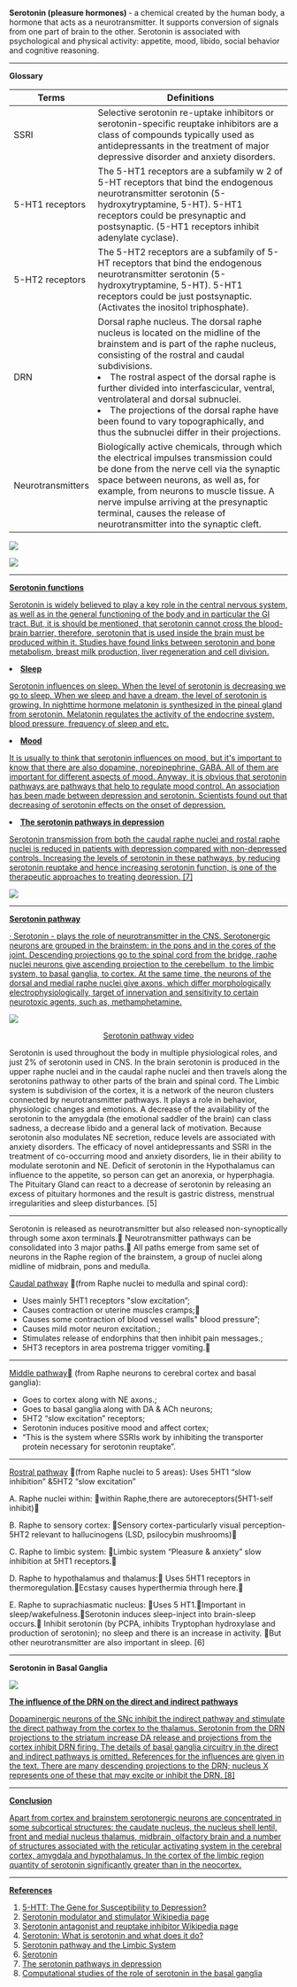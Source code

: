 
<strong> Serotonin (pleasure hormones) </strong> - a chemical created by the human body, a hormone that acts as a neurotransmitter. It supports conversion of signals from one part of brain to the other. Serotonin is associated with psychological and physical activity: appetite, mood, libido, social behavior and cognitive reasoning. 
__________________________________________________________________________________________________________________

<strong> Glossary </strong>


<table>
<thead>
<tr>
<th>Terms</th>
<th>Definitions</th>
</tr>
</thead>
<tbody>
<tr>
<td>SSRI</td>
<td>Selective serotonin re-uptake inhibitors or serotonin-specific reuptake inhibitors are a class of compounds typically used as antidepressants in the treatment of major depressive disorder and anxiety disorders.</td>
</tr>
<tr>
<td>5-HT1 receptors</td>
<td>The 5-HT1 receptors are a subfamily w 2 of 5-HT receptors that bind the endogenous neurotransmitter serotonin (5-hydroxytryptamine, 5-HT). 5-HT1 receptors could be presynaptic and postsynaptic. 
(5-HT1 receptors inhibit adenylate cyclase).</td>
</tr>
<tr>
<td>5-HT2 receptors</td>
<td>The 5-HT2 receptors are a subfamily of 5-HT receptors that bind the endogenous neurotransmitter serotonin (5-hydroxytryptamine, 5-HT). 5-HT1 receptors could be just postsynaptic. 
(Activates the inositol triphosphate).</td>
</tr>
<tr>
<td>DRN</td>
<td> Dorsal raphe nucleus. The dorsal raphe nucleus is located on the midline of the brainstem and is part of the raphe nucleus, consisting of the rostral and caudal subdivisions. 
<li>
The rostral aspect of the dorsal raphe is further divided into interfascicular, ventral, ventrolateral and dorsal subnuclei.</li>
<li>The projections of the dorsal raphe have been found to vary topographically, and thus the subnuclei differ in their projections.</li></td>
</tr>
<tr>
<td>Neurotransmitters</td>
<td>Biologically active chemicals, through which the electrical impulses transmission could be done from the nerve cell via the synaptic space between neurons, as well as, for example, from neurons to muscle tissue. A nerve impulse arriving at the presynaptic terminal, causes the release of neurotransmitter into the synaptic cleft.</td>
</tr>
</tbody>
</table>

<p><a href="http://www.ocduk.org/siteimages/OCD/neurotransmitter.jpg" target="_blank"><img src="http://www.ocduk.org/siteimages/OCD/neurotransmitter.jpg"</a></p>


<p><a href="http://image.slidesharecdn.com/original-advancesintheartandscienceofdepression-120419192523-phpapp01/95/dr-shakirs-ctf-presentation-depression-treatment-34-728.jpg?cb=1334863687" target="_blank"><img src="http://image.slidesharecdn.com/original-advancesintheartandscienceofdepression-120419192523-phpapp01/95/dr-shakirs-ctf-presentation-depression-treatment-34-728.jpg?cb=1334863687"</a></p>


__________________________________________________________________________________________________________________

<strong> Serotonin functions </strong>

Serotonin is widely believed to play a key role in the central nervous system, as well as in the general functioning of the body and in particular the GI tract. But, it is should be mentioned, that serotonin cannot cross the blood-brain barrier, therefore, serotonin that is used inside the brain must be produced within it. Studies have found links between serotonin and bone metabolism, breast milk production, liver regeneration and cell division.


<li>
<strong>Sleep</strong>

Serotonin influences on sleep. When the level of serotonin is decreasing we go to sleep. When we sleep and have a dream, the level of serotonin is growing. In nighttime hormone melatonin is synthesized in the pineal gland from serotonin. Melatonin regulates the activity of the endocrine system, blood pressure, frequency of sleep and etc.
</li>
<li>
<strong>Mood</strong>

It is usually to think that serotonin influences on mood, but it's important to know that there are also dopamine, norepinephrine, GABA. All of them are important for different aspects of mood. Anyway, it is obvious that serotonin pathways are pathways that help to regulate mood control. An association has been made between depression and serotonin. Scientists found out that decreasing of serotonin effects on the onset of depression.</li>


<li>
<strong>The serotonin pathways in depression</strong>

Serotonin transmission from both the caudal raphe nuclei and rostal raphe nuclei is reduced in patients with depression compared with non-depressed controls. Increasing the levels of serotonin in these pathways, by reducing serotonin reuptake and hence increasing serotonin function, is one of the therapeutic approaches to treating depression. [7]

<p><a href="https://www.cnsforum.com/upload/imagebank/large/Neuro_path_SN_DPN.png" target="_blank"><img src="https://www.cnsforum.com/upload/imagebank/large/Neuro_path_SN_DPN.png"</a></p>
</li>

__________________________________________________________________________________________________________________

<strong> Serotonin pathway </strong> 


· Serotonin - plays the role of neurotransmitter in the CNS. Serotonergic neurons are grouped in the brainstem: in the pons and in the cores of the joint. Descending projections go to the spinal cord from the bridge, raphe nuclei neurons give ascending projection to the cerebellum, to the limbic system, to basal ganglia, to cortex. At the same time, the neurons of the dorsal and medial raphe nuclei give axons, which differ morphologically electrophysiologically, target of innervation and sensitivity to certain neurotoxic agents, such as, methamphetamine.

<p><a href="https://camo.githubusercontent.com/d3b25bf4ee477c6a7e89d8b6321a5c299683d53f/687474703a2f2f75706c6f61642e77696b696d656469612e6f72672f77696b6970656469612f656e2f382f38382f446f70616d696e6573657261746f6e696e2e706e67" target="_blank"><img src="https://camo.githubusercontent.com/d3b25bf4ee477c6a7e89d8b6321a5c299683d53f/687474703a2f2f75706c6f61642e77696b696d656469612e6f72672f77696b6970656469612f656e2f382f38382f446f70616d696e6573657261746f6e696e2e706e67"</a></p>



<p align="center"> <a href="http://www.argosymedical.com/Nervous/samples/animations/Serotonin%20Pathways/">
Serotonin pathway video </a></p>


Serotonin is used throughout the body in multiple physiological roles, and just 2% of serotonin used in CNS.
In the brain serotonin is produced in the upper raphe nuclei and in the caudal raphe nuclei and then travels along the serotonins pathway to other parts of the brain and spinal cord. The Limbic system is subdivision of the cortex, it is a network of the neuron clusters connected by neurotransmitter pathways. It plays a role in behavior, physiologic changes and emotions. A decrease of the availability of the serotonin to the amygdala (the emotional saddler of the brain) can class sadness, a decrease libido and a general lack of motivation.
Because serotonin also modulates NE  secretion, reduce levels are associated  with anxiety disorders. The efficacy of novel antidepressants and SSRI in the treatment of co-occurring mood and anxiety disorders, lie in their ability to modulate serotonin and NE. Deficit of serotonin in the Hypothalamus can influence to the appetite, so person can get an anorexia, or hyperphagia. The Pituitary Gland can react to a decrease of serotonin by releasing an excess of pituitary hormones and the result is gastric distress, menstrual irregularities and sleep disturbances. [5]

______________________________________________________

Serotonin is released as neurotransmitter but also released non-synoptically through some axon terminals. Neurotransmitter pathways can be consolidated into 3 major paths. All paths emerge from same set of neurons in the Raphe region of the brainstem, a group of nuclei along midline of midbrain, pons and medulla.

<u>Caudal pathway</u> (from Raphe nuclei to medulla and spinal cord):

- Uses mainly 5HT1 receptors "slow excitation”;
- Causes contraction or uterine muscles cramps;
- Causes some contraction of blood vessel walls" blood pressure”;
- Causes mild motor neuron excitation.;
- Stimulates release of endorphins that then inhibit pain messages.;
- 5HT3 receptors in area postrema trigger vomiting.


___________________________

<u>Middle pathway</u> (from Raphe neurons to cerebral cortex and basal ganglia):

- Goes to cortex along with NE axons.;
- Goes to basal ganglia along with DA & ACh neurons;
- 5HT2 “slow excitation” receptors;
- Serotonin induces positive mood and affect cortex;
- “This is the system where SSRIs work by inhibiting the transporter protein necessary for serotonin reuptake”.

___________________________

<u>Rostral pathway</u> (from Raphe nuclei to 5 areas):
Uses 5HT1 “slow inhibition” &5HT2 “slow excitation”

A. Raphe nuclei within:
within Raphe,there are autoreceptors(5HT1-self inhibit)

B. Raphe to sensory cortex:
Sensory cortex-particularly visual perception-5HT2 relevant to hallucinogens (LSD, psilocybin mushrooms)

C. Raphe to limbic system:
Limbic system “Pleasure & anxiety” slow inhibition at 5HT1 receptors.

D. Raphe to hypothalamus and thalamus:
Uses 5HT1 receptors in thermoregulation.Ecstasy causes hyperthermia through here.

E. Raphe to suprachiasmatic nucleus:
Uses 5 HT1.Important in sleep/wakefulness.Serotonin induces sleep-inject into brain-sleep occurs. Inhibit serotonin (by PCPA, inhibits Tryptophan hydroxylase and production of serotonin); no sleep and there is an increase in activity. But other neurotransmitter are also important in sleep. [6]
__________________________________________________________________________________________________________________

<strong> Serotonin in Basal Ganglia  </strong>

<p><a href="https://pp.vk.me/c623428/v623428856/3537b/Xz0IKa9vryE.jpg"><img src="https://pp.vk.me/c623428/v623428856/3537b/Xz0IKa9vryE.jpg"</a></p>

<strong> The influence of the DRN on the direct and indirect pathways  </strong>

Dopaminergic neurons of the SNc inhibit the indirect pathway and stimulate the direct pathway from the cortex to the thalamus. Serotonin from the DRN projections to the striatum increase DA release and projections from the cortex inhibit DRN firing. The details of basal ganglia circuitry in the direct and indirect pathways is omitted. References for the influences are given in the text. There are many descending projections to the DRN; nucleus X represents one of these that may excite or inhibit the DRN. [8]
__________________________________________________________________________________________________________________


<strong> Conclusion </strong>



Apart from cortex and brainstem serotonergic neurons are concentrated in some subcortical structures: the caudate nucleus, the nucleus shell lentil, front and medial nucleus thalamus, midbrain, olfactory brain and a number of structures associated with the reticular activating system in the cerebral cortex, amygdala and hypothalamus. In the cortex of the limbic region quantity of serotonin significantly greater than in the neocortex.
__________________________________________________________________________________________________________________

<strong> References </strong>

<ol>
<li><a href="http://www.bio.davidson.edu/Courses/genomics/2003/mccord/5-HTT.html">5-HTT: The Gene for Susceptibility to Depression?</a></li>
<li><a href="http://en.wikipedia.org/wiki/Serotonin_modulator_and_stimulator"> Serotonin modulator and stimulator Wikipedia page </a></li>
<li><a href="http://en.wikipedia.org/wiki/Serotonin_antagonist_and_reuptake_inhibitor"> Serotonin antagonist and reuptake inhibitor Wikipedia page </a></li>
<li><a href="http://www.medicalnewstoday.com/articles/232248.php"> Serotonin: What is serotonin and what does it do? </a></li>
<li><a href="http://www.argosymedical.com/Nervous/samples/animations/Serotonin%20Pathways/"> Serotonin pathway and the Limbic System</a></li>
<li><a href="http://www.philadelphia.edu.jo/academics/htwaij/uploads/Serotonin.ppt"> Serotonin </a></li>
<li><a href="https://www.cnsforum.com/educationalresources/imagebank/neurochemical_pathways/neuro_path_sn_dpn"> The serotonin pathways in depression </a></li>
<li><a href="http://journal.frontiersin.org/article/10.3389/fnint.2013.00041/full"> Computational studies of the role of serotonin in the basal ganglia </a></li>
</ol>
